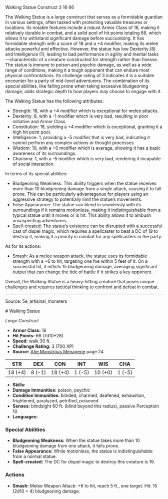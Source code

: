 <MonsterName/>Walking Statue</MonsterName>
<CreatureType/>Construct</CreatureType>
<CR/>3</CR>
<AC/>16</AC>
<HP/>66</HP>
<summary>The Walking Statue is a large construct that serves as a formidable guardian in various settings, often tasked with protecting valuable treasures or locations. Its notable features include a robust Armor Class of 16, making it relatively durable in combat, and a solid pool of hit points totaling 66, which allows it to withstand significant damage before succumbing. It has formidable strength with a score of 18 and a +4 modifier, making its melee attacks powerful and effective. However, the statue has low Dexterity (8) and Intelligence (1), leading to bad performance in agility and mental tasks—characteristic of a creature constructed for strength rather than finesse. The statue is immune to poison and psychic damage, as well as a wide range of conditions, making it a tough opponent that can endure most physical confrontations. Its challenge rating of 3 indicates it is a suitable encounter for a party of mid-level adventurers. The combination of its special abilities, like falling prone when taking excessive bludgeoning damage, adds strategic depth to how players may choose to engage with it.</summary>

<detail>

The Walking Statue has the following attributes: 
- Strength: 18, with a +4 modifier which is exceptional for melee attacks.
- Dexterity: 8, with a -1 modifier which is very bad, resulting in poor initiative and Armor Class.
- Constitution: 18, yielding a +4 modifier which is exceptional, granting it a high hit point pool.
- Intelligence: 1, providing a -5 modifier that is very bad, indicating it cannot perform any complex actions or thought processes.
- Wisdom: 10, with a +0 modifier which is average, showing it has a basic awareness of its surroundings.
- Charisma: 1, with a -5 modifier which is very bad, rendering it incapable of social interaction.

In terms of its special abilities:
- Bludgeoning Weakness: This ability triggers when the statue receives more than 10 bludgeoning damage from a single attack, causing it to fall prone. This can be particularly advantageous for players using an aggressive strategy to potentially limit the statue’s movements.
- False Appearance: The statue can blend in seamlessly with its surroundings if it remains motionless, making it indistinguishable from a typical statue until it moves or is hit. This ability allows it to ambush unsuspecting adventurers.
- Spell-created: The statue’s existence can be disrupted with a successful cast of dispel magic, which requires a spellcaster to beat a DC of 19 to destroy it, making it a priority in combat for any spellcasters in the party.

As for its actions:
- Smash: As a melee weapon attack, the statue uses its formidable strength with a +6 to hit, targeting one foe within 5 feet of it. On a successful hit, it inflicts 15 bludgeoning damage, averaging significant output that can change the tide of battle if it strikes a key opponent.

Overall, the Walking Statue is a heavy-hitting creature that poses unique challenges and requires tactical thinking to confront and defeat in combat.</detail>



---

Source: 5e_artisinal_monsters

<statblock>
# Walking Statue

*Large* *Construct*

- **Armor Class:** 16
- **Hit Points:** 66 (7d10+28)
- **Speed:** walk 30 ft.
- **Challenge Rating:** 3 (700 XP)
- **Source:** [A5e Monstrous Menagerie](https://enpublishingrpg.com/products/level-up-monstrous-menagerie-a5e) page 24

| STR | DEX | CON | INT | WIS | CHA |
| --- | --- | --- | --- | --- | --- |
| 18 (+4) | 8 (-1) | 18 (+4) | 1 (-5) | 10 (+0) | 1 (-5) |

- **Skills:** 
- **Damage Immunities:** poison, psychic
- **Condition Immunities:** blinded, charmed, deafened, exhaustion, frightened, paralyzed, petrified, poisoned
- **Senses:** blindsight 60 ft. (blind beyond this radius), passive Perception 10
- **Languages:** 

### Special Abilities

- **Bludgeoning Weakness:** When the statue takes more than 10 bludgeoning damage from one attack, it falls prone.
- **False Appearance:** While motionless, the statue is indistinguishable from a normal statue.
- **Spell-created:** The DC for dispel magic to destroy this creature is 19.

### Actions

- **Smash:** Melee Weapon Attack: +6 to hit, reach 5 ft., one target. Hit: 15 (2d10 + 4) bludgeoning damage.


</statblock>


